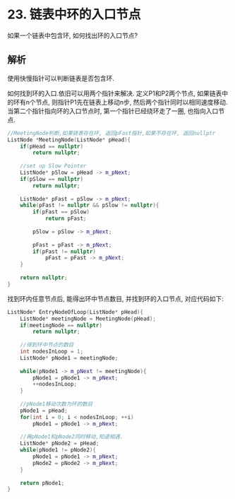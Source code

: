 # 23. 链表中环的入口节点

如果一个链表中包含环, 如何找出环的入口节点?



## 解析

使用快慢指针可以判断链表是否包含环.

如何找到环的入口.依旧可以用两个指针来解决. 定义P1和P2两个节点, 如果链表中的环有n个节点, 则指针P1先在链表上移动n步, 然后两个指针同时以相同速度移动. 当第二个指针指向环的入口节点时, 第一个指针已经绕环走了一圈, 也指向入口节点.

```c++
//MeetingNode判断,如果链表存在环, 返回pFast指针,如果不存在环, 返回nullptr
ListNode *MeetingNode(ListNode* pHead){
  	if(pHead == nullptr)
      	return nullptr;
  
  	//set up Slow Pointer
  	ListNode* pSlow = pHead -> m_pNext;
  	if(pSlow == nullptr)
      	return nullptr;
  
  	ListNode* pFast = pSlow -> m_pNext;
  	while(pFast != nullptr && pSlow != nullptr){
      	if(pFast == pSlow)
          	return pFast;
      	
      	pSlow = pSlow -> m_pNext;
      
      	pFast = pFast -> m_pNext;
      	if(pFast != nullptr)
          	pFast = pFast -> m_pNext;
    }
  
  	return nullptr;
}
```

找到环内任意节点后, 能得出环中节点数目, 并找到环的入口节点, 对应代码如下:

```c++
ListNode* EntryNodeOfLoop(ListNode* pHead){
  	ListNode* meetingNode = MeetingNode(pHead);
  	if(meetingNode == nullptr)
      	return nullptr;
  	
  	//得到环中节点的数目
  	int nodesInLoop = 1;
  	ListNode* pNode1 = meetingNode;
  
  	while(pNode1 -> m_pNext != meetingNode){
      	pNode1 = pNode1 -> m_pNext;
      	++nodesInLoop;
    }
  
  	//pNode1移动次数为环的数目
  	pNode1 = pHead;
  	for(int i = 0; i < nodesInLoop; ++i)
      	pNode1 = pNode1 -> m_pNext;
  	
  	//再pNode1和pNode2同时移动,知道相遇.
  	ListNode* pNode2 = pHead;
  	while(pNode1 != pNode2){
      	pNode1 = pNode1 -> m_pNext;
      	pNode2 = pNode2 -> m_pNext;
    }
  
  	return pNode1;
}
```



